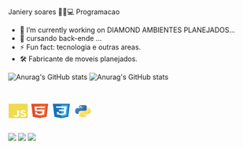 Janiery soares 💎📱💻 Programacao


- 🔭 I’m currently working on DIAMOND AMBIENTES PLANEJADOS...
- 🌱 cursando back-ende ...
- ⚡ Fun fact: tecnologia e outras areas.
- 🛠 Fabricante de moveis planejados.

 ![Anurag's GitHub stats](https://github-readme-stats.vercel.app/api?username=janiery-soares&show_icons=true&theme=dark)
![Anurag's GitHub stats](https://github-readme-stats.vercel.app/api/top-langs/?username=janiery-soares&layout-compact&langs_count16&theme=dark)

##

<div style="exibição: inline_block"><br>
  <img align="center" alt="janiery-soares-Js" height="30" width="40" src="https://raw.githubusercontent.com/devicons/devicon/master/icons/javascript/javascript-plain.svg">
  <img align="center" alt="janiery-soares-HTML" height="30" width="40" src="https://raw.githubusercontent.com/devicons/devicon/master/icons/html5/html5-original.svg">
  <img align="center" alt="janiery-soares-CSS" height="30" width="40" src="https://raw.githubusercontent.com/devicons/devicon/master/icons/css3/css3-original.svg">
  <img align="center" alt="janiery-soares-Python" height="30" width="40" src="https://raw.githubusercontent.com/devicons/devicon/master/icons/python/python-original.svg">
</div>
  
  ##
 
<div> 
  
  <a href="https://instagram.com/janierysoares" target="_blank"><img src="https://img.shields.io/badge/-Instagram-%23E4405F?style=for-the-badge&logo=instagram&logoColor=white" target="_blank"></a >
  <a href = "mailto:janierysoares19@gmail.com"><img src="https://img.shields.io/badge/-Gmail-%23333?style=for-the-badge&logo=gmail&logoColor=white" target="_blank"></a >
  <a href="https://www.facebook.com/in/janierysoares" target="_blank"><img src="https://img.shields.io/badge/-facebook-%230077B5?style=for-the-badge&logo=facebook&logoColor=white" target="_blank"></a> 
  
</Div>

  
